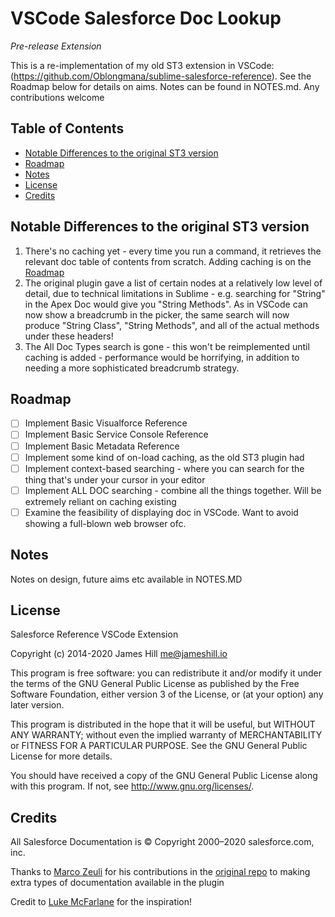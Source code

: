 # VSCode Salesforce Doc Lookup

_Pre-release Extension_

This is a re-implementation of my old ST3 extension in VSCode: (https://github.com/Oblongmana/sublime-salesforce-reference). See the Roadmap below
for details on aims. Notes can be found in NOTES.md. Any contributions welcome

<!-- omit in toc -->
## Table of Contents
- [Notable Differences to the original ST3 version](#notable-differences-to-the-original-st3-version)
- [Roadmap](#roadmap)
- [Notes](#notes)
- [License](#license)
- [Credits](#credits)

## Notable Differences to the original ST3 version
1. There's no caching yet - every time you run a command, it retrieves the relevant doc table of contents from scratch. Adding caching is on the [Roadmap](#roadmap)
2. The original plugin gave a list of certain nodes at a relatively low level of detail, due to technical limitations in Sublime -
    e.g. searching for "String" in the Apex Doc would give you "String Methods". As in VSCode can now show a breadcrumb in the picker, the same search will now
    produce "String Class", "String Methods", and all of the actual methods under these headers!
3. The All Doc Types search is gone - this won't be reimplemented until caching is added - performance would be horrifying, in addition to needing a more
    sophisticated breadcrumb strategy.


## Roadmap
- [ ] Implement Basic Visualforce Reference
- [ ] Implement Basic Service Console Reference
- [ ] Implement Basic Metadata Reference
- [ ] Implement some kind of on-load caching, as the old ST3 plugin had
- [ ] Implement context-based searching - where you can search for the thing that's under your cursor in your editor
- [ ] Implement ALL DOC searching - combine all the things together. Will be extremely reliant on caching existing
- [ ] Examine the feasibility of displaying doc in VSCode. Want to avoid showing a full-blown web browser ofc.

## Notes
Notes on design, future aims etc available in NOTES.MD

## License

Salesforce Reference VSCode Extension

Copyright (c) 2014-2020 James Hill me@jameshill.io

This program is free software: you can redistribute it and/or modify it under the terms of the GNU General Public License as published by the Free Software Foundation, either version 3 of the License, or (at your option) any later version.

This program is distributed in the hope that it will be useful, but WITHOUT ANY WARRANTY; without even the implied warranty of MERCHANTABILITY or FITNESS FOR A PARTICULAR PURPOSE. See the GNU General Public License for more details.

You should have received a copy of the GNU General Public License along with this program. If not, see http://www.gnu.org/licenses/.

## Credits

All Salesforce Documentation is © Copyright 2000–2020 salesforce.com, inc.

Thanks to [Marco Zeuli](https://github.com/maaaaarco) for his contributions in the [original repo](https://github.com/Oblongmana/sublime-salesforce-reference) to making extra types of documentation available in the plugin

Credit to [Luke McFarlane](https://github.com/lukemcfarlane) for the inspiration!